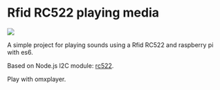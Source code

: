 # Rfid RC522 playing media
[<img src="https://img.shields.io/badge/Node.js-4.x%20through%207.x-brightgreen.svg">](https://nodejs.org)

A simple project for playing sounds using a Rfid RC522 and raspberry pi with es6.

Based on Node.js I2C module: [rc522](https://github.com/ocsacesar/rc522).

Play with omxplayer.
